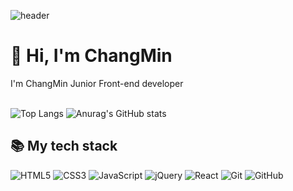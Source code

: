 ![header](https://capsule-render.vercel.app/api?type=waving&color=818C8F&height=230&section=header&text=Welcome&fontSize=60&fontAlign=75&fontColor=ffffff)

<h1>👋 Hi, I'm ChangMin</h1>
<div>I'm ChangMin Junior Front-end developer </div>
<br>

![Top Langs](https://github-readme-stats.vercel.app/api/top-langs/?username=ChangMin-2&layout=compact)
![Anurag's GitHub stats](https://github-readme-stats.vercel.app/api?username=ChangMin-2&show_icons=true&theme=dark)




<h2>📚 My tech stack </h2>
  
![HTML5](https://img.shields.io/badge/HTML5-E34F26?style=flat&logo=HTML5&logoColor=ffffff)
![CSS3](https://img.shields.io/badge/CSS3-1572B6?style=flat&logo=CSS3&logoColor=ffffff")
![JavaScript](https://img.shields.io/badge/JavaScript-F7DF1E?style=flat&logo=JavaScript&logoColor=ffffff)
![jQuery](https://img.shields.io/badge/jQuery-0769AD?style=flat&logo=jQuery&logoColor=ffffff)
![React](https://img.shields.io/badge/React-222222?style=flat&logo=React)
![Git](https://img.shields.io/badge/Git-F05032?style=flat&logo=Git&logoColor=ffffff)
![GitHub](https://img.shields.io/badge/GitHub-222222?style=flat&logo=GitHub)
